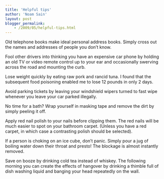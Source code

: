 ```yaml
---
title: 'Helpful tips'
author: 'Noam Sain'
layout: post
blogger_permalink:
    - /2009/05/helpful-tips.html
---
```


Old telephone books make ideal personal address books. Simply cross out the names and addresses of people you don’t know.

Fool other drivers into thinking you have an expensive car phone by holding an old TV or video remote control up to your ear and occasionally swerving across the road and mounting the curb.

Lose weight quickly by eating raw pork and rancid tuna. I found that the subsequent food poisoning enabled me to lose 12 pounds in only 2 days.

Avoid parking tickets by leaving your windshield wipers turned to fast wipe whenever you leave your car parked illegally.

No time for a bath? Wrap yourself in masking tape and remove the dirt by simply peeling it off.

Apply red nail polish to your nails before clipping them. The red nails will be much easier to spot on your bathroom carpet. (Unless you have a red carpet, in which case a contrasting polish should be selected).

If a person is choking on an ice cube, don’t panic. Simply pour a jug of boiling water down their throat and presto! The blockage is almost instantly removed.

Save on booze by drinking cold tea instead of whiskey. The following morning you can create the effects of hangover by drinking a thimble full of dish washing liquid and banging your head repeatedly on the wall.
